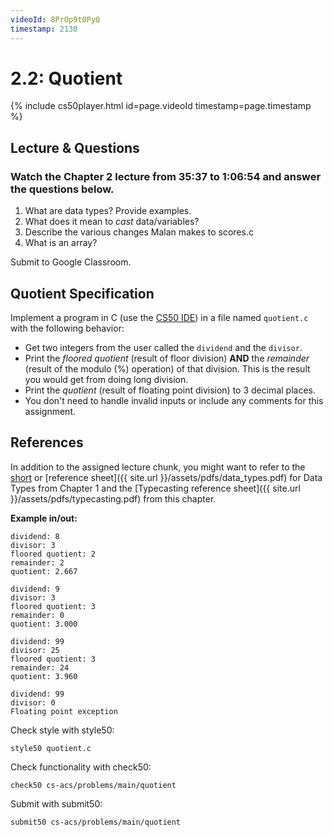 ```yaml
---
videoId: 8PrOp9t0PyQ
timestamp: 2130
---
```

# 2.2: Quotient

{% include cs50player.html id=page.videoId timestamp=page.timestamp %}
## Lecture & Questions
### Watch the Chapter 2 lecture from 35:37 to 1:06:54 and answer the questions below.
1. What are data types? Provide examples. 
2. What does it mean to _cast_ data/variables?
3. Describe the various changes Malan makes to scores.c
4. What is an array?

Submit to Google Classroom.

## Quotient Specification
Implement a program in C (use the [CS50 IDE](https://ide.cs50.io/)) in a file named `quotient.c` with the following behavior:
- Get two integers from the user called the `dividend` and the `divisor`.
- Print the _floored quotient_ (result of floor division) __AND__ the _remainder_ (result of the modulo (%) operation) of that division. This is the result you would get from doing long division.
- Print the _quotient_ (result of floating point division) to 3 decimal places.
- You don't need to handle invalid inputs or include any comments for this assignment.

## References
In addition to the assigned lecture chunk, you might want to refer to the [short](https://www.youtube.com/embed/q6K8KMqt8wQ) or [reference sheet]({{ site.url }}/assets/pdfs/data_types.pdf) for Data Types from Chapter 1 and the [Typecasting reference sheet]({{ site.url }}/assets/pdfs/typecasting.pdf) from this chapter.


__Example in/out:__
```
dividend: 8
divisor: 3
floored quotient: 2
remainder: 2
quotient: 2.667

```

```
dividend: 9
divisor: 3
floored quotient: 3
remainder: 0
quotient: 3.000

```

```
dividend: 99
divisor: 25
floored quotient: 3
remainder: 24
quotient: 3.960

```

```
dividend: 99
divisor: 0
Floating point exception

```

Check style with style50:
```
style50 quotient.c
```

Check functionality with check50:
```
check50 cs-acs/problems/main/quotient
```

Submit with submit50:
```
submit50 cs-acs/problems/main/quotient
```